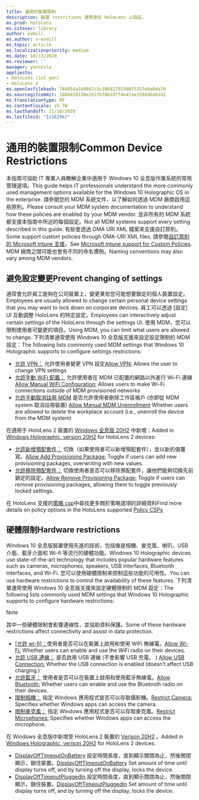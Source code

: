 ```yaml
---
title: 通用的裝置限制
description: 裝置 restrctions 通常是在 HoloLens 上設定。
ms.prod: hololens
ms.sitesec: library
author: evmill
ms.author: v-evmill
ms.topic: article
ms.localizationpriority: medium
ms.date: 10/13/2020
ms.reviewer: ''
manager: yannisle
appliesto:
- HoloLens (1st gen)
- HoloLens 2
ms.openlocfilehash: 744d54a344867c5c38681781580f5357e0a0da70
ms.sourcegitcommit: 108b818130e2627bf08107f4e47ae159dd6ab1d2
ms.translationtype: MT
ms.contentlocale: zh-TW
ms.lasthandoff: 11/10/2020
ms.locfileid: "11162967"
---
```

# <span data-ttu-id="7e160-103">通用的裝置限制</span><span class="sxs-lookup"><span data-stu-id="7e160-103">Common Device Restrictions</span></span> 

<span data-ttu-id="7e160-104">本指南可協助 IT 專業人員瞭解企業中適用于 Windows 10 全息版作業系統的常用管理選項。</span><span class="sxs-lookup"><span data-stu-id="7e160-104">This guide helps IT professionals understand the more commonly used management options available for the Windows 10 Holographic OS in the enterprise.</span></span> <span data-ttu-id="7e160-105">請參閱您的 MDM 系統文件，以了解如何透過 MDM 廠商啟用這些原則。</span><span class="sxs-lookup"><span data-stu-id="7e160-105">Please consult your MDM system documentation to understand how these policies are enabled by your MDM vendor.</span></span> <span data-ttu-id="7e160-106">並非所有的 MDM 系統都支援本指南中所述的每個設定。</span><span class="sxs-lookup"><span data-stu-id="7e160-106">Not all MDM systems support every setting described in this guide.</span></span> <span data-ttu-id="7e160-107">有些會透過 OMA URI XML 檔案來支援自訂原則。</span><span class="sxs-lookup"><span data-stu-id="7e160-107">Some support custom policies through OMA-URI XML files.</span></span> <span data-ttu-id="7e160-108">請參閱[自訂原則的 Microsoft Intune 支援](https://docs.microsoft.com/mem/intune/configuration/custom-settings-windows-10)。</span><span class="sxs-lookup"><span data-stu-id="7e160-108">See [Microsoft Intune support for Custom Policies](https://docs.microsoft.com/mem/intune/configuration/custom-settings-windows-10).</span></span> <span data-ttu-id="7e160-109">MDM 廠商之間可能也會有不同的命名慣例。</span><span class="sxs-lookup"><span data-stu-id="7e160-109">Naming conventions may also vary among MDM vendors.</span></span>

## <span data-ttu-id="7e160-110">避免設定變更</span><span class="sxs-lookup"><span data-stu-id="7e160-110">Prevent changing of settings</span></span>
<span data-ttu-id="7e160-111">通常會允許員工能夠在公司裝置上，變更某些您可能想要鎖定的個人裝置設定。</span><span class="sxs-lookup"><span data-stu-id="7e160-111">Employees are usually allowed to change certain personal device settings that you may want to lock down on corporate devices.</span></span> <span data-ttu-id="7e160-112">員工可以透過 [設定] UI 互動調整 HoloLens 的特定設定。</span><span class="sxs-lookup"><span data-stu-id="7e160-112">Employees can interactively adjust certain settings of the HoloLens through the settings UI.</span></span> <span data-ttu-id="7e160-113">使用 MDM，您可以限制使用者可變更的項目。</span><span class="sxs-lookup"><span data-stu-id="7e160-113">Using MDM, you can limit what users are allowed to change.</span></span> <span data-ttu-id="7e160-114">下列清單通常使用 Windows 10 全息版支援來設定設定限制的 MDM 設定：</span><span class="sxs-lookup"><span data-stu-id="7e160-114">The following lists commonly used MDM settings that Windows 10 Holographic supports to configure settings restrictions:</span></span>
-   <span data-ttu-id="7e160-115">[允許 VPN：](https://docs.microsoft.com/windows/client-management/mdm/policy-csp-settings#settings-allowvpn) 允許使用者變更 VPN 設定</span><span class="sxs-lookup"><span data-stu-id="7e160-115">[Allow VPN:](https://docs.microsoft.com/windows/client-management/mdm/policy-csp-settings#settings-allowvpn) Allows the user to change VPN settings</span></span>
-   <span data-ttu-id="7e160-116">[允許手動 WiFi 配置：](https://docs.microsoft.com/windows/client-management/mdm/policy-csp-wifi#wifi-allowmanualwificonfiguration) 允許使用者在 MDM 已配置的網路以外進行 Wi-Fi 連線</span><span class="sxs-lookup"><span data-stu-id="7e160-116">[Allow Manual WiFi Configuration:](https://docs.microsoft.com/windows/client-management/mdm/policy-csp-wifi#wifi-allowmanualwificonfiguration) Allows users to make Wi-Fi connections outside of MDM provisioned networks</span></span>
-   <span data-ttu-id="7e160-117">[允許手動取消註冊 MDM](https://docs.microsoft.com/windows/client-management/mdm/policy-csp-experience#experience-allowmanualmdmunenrollment) 是否允許使用者刪除工作區帳戶 (亦即從 MDM system 取消註冊裝置) </span><span class="sxs-lookup"><span data-stu-id="7e160-117">[Allow Manual MDM Unenrollment](https://docs.microsoft.com/windows/client-management/mdm/policy-csp-experience#experience-allowmanualmdmunenrollment) Whether users are allowed to delete the workplace account (i.e., unenroll the device from the MDM system)</span></span>

<span data-ttu-id="7e160-118">在適用于 HoloLens 2 裝置的 [Windows 全息版 20H2](hololens-release-notes.md#windows-holographic-version-20h2) 中新增：</span><span class="sxs-lookup"><span data-stu-id="7e160-118">Added in [Windows Holographic, version 20H2](hololens-release-notes.md#windows-holographic-version-20h2) for HoloLens 2 devices:</span></span>
- <span data-ttu-id="7e160-119">[允許新增預配套件：](https://docs.microsoft.com/windows/client-management/mdm/policy-csp-security#security-allowaddprovisioningpackage) 切換（如果使用者可以新增預配套件），並以新的值覆寫。</span><span class="sxs-lookup"><span data-stu-id="7e160-119">[Allow Add Provisioning Package:](https://docs.microsoft.com/windows/client-management/mdm/policy-csp-security#security-allowaddprovisioningpackage) Toggle if users can add new provisioning packages, overwriting with new values.</span></span>
- <span data-ttu-id="7e160-120">[允許移除預配套件：](https://docs.microsoft.com/windows/client-management/mdm/policy-csp-security#security-allowremoveprovisioningpackage) 切換使用者是否可以移除預配套件，讓他們能夠切換先前鎖定的設定。</span><span class="sxs-lookup"><span data-stu-id="7e160-120">[Allow Remove Provisioning Package:](https://docs.microsoft.com/windows/client-management/mdm/policy-csp-security#security-allowremoveprovisioningpackage) Toggle if users can remove provisioning packages, allowing them to toggle previously locked settings.</span></span>

<span data-ttu-id="7e160-121">在 HoloLens 支援的[策略 csp](https://docs.microsoft.com/windows/client-management/mdm/policy-csps-supported-by-hololens2)中尋找更多關於策略選項的詳細資料</span><span class="sxs-lookup"><span data-stu-id="7e160-121">Find more details on policy options in the HoloLens supported [Policy CSPs](https://docs.microsoft.com/windows/client-management/mdm/policy-csps-supported-by-hololens2)</span></span>

## <span data-ttu-id="7e160-122">硬體限制</span><span class="sxs-lookup"><span data-stu-id="7e160-122">Hardware restrictions</span></span>
<span data-ttu-id="7e160-123">Windows 10 全息版裝置使用先進的技術，包括像是相機、麥克風、喇叭、USB 介面、藍牙介面和 Wi-fi 等流行的硬體功能。</span><span class="sxs-lookup"><span data-stu-id="7e160-123">Windows 10 Holographic devices use state-of-the-art technology that includes popular hardware features such as cameras, microphones, speakers, USB interfaces, Bluetooth interfaces, and Wi-Fi.</span></span> <span data-ttu-id="7e160-124">您可以使用硬體限制來控制這些功能的可用性。</span><span class="sxs-lookup"><span data-stu-id="7e160-124">You can use hardware restrictions to control the availability of these features.</span></span>
<span data-ttu-id="7e160-125">下列清單通常使用 Windows 10 全息版支援來設定硬體限制的 MDM 設定：</span><span class="sxs-lookup"><span data-stu-id="7e160-125">The following lists commonly used MDM settings that Windows 10 Holographic supports to configure hardware restrictions:</span></span>

> [!NOTE]
> <span data-ttu-id="7e160-126">其中一些硬體限制會影響連線性，並協助資料保護。</span><span class="sxs-lookup"><span data-stu-id="7e160-126">Some of these hardware restrictions affect connectivity and assist in data protection.</span></span>

-   <span data-ttu-id="7e160-127">[[允許 wi-fi]：](https://docs.microsoft.com/windows/client-management/mdm/policy-csp-wifi#wifi-allowwifi)使用者是否可以在裝置上啟用和使用 WiFi 無線電。</span><span class="sxs-lookup"><span data-stu-id="7e160-127">[Allow Wi-Fi:](https://docs.microsoft.com/windows/client-management/mdm/policy-csp-wifi#wifi-allowwifi) Whether users can enable and use the WiFi radio on their devices.</span></span>
-   <span data-ttu-id="7e160-128">[允許 USB 連線：](https://docs.microsoft.com/windows/client-management/mdm/policy-csp-connectivity#connectivity-allowusbconnection) 是否啟用 USB 連線 (不會影響 USB 充電。 ) </span><span class="sxs-lookup"><span data-stu-id="7e160-128">[Allow USB Connection:](https://docs.microsoft.com/windows/client-management/mdm/policy-csp-connectivity#connectivity-allowusbconnection) Whether the USB connection is enabled (doesn’t affect USB charging.)</span></span>
-   <span data-ttu-id="7e160-129">[允許藍牙：](https://docs.microsoft.com/windows/client-management/mdm/policy-csp-connectivity#connectivity-allowbluetooth) 使用者是否可以在裝置上啟用和使用藍牙無線電。</span><span class="sxs-lookup"><span data-stu-id="7e160-129">[Allow Bluetooth:](https://docs.microsoft.com/windows/client-management/mdm/policy-csp-connectivity#connectivity-allowbluetooth) Whether users can enable and use the Bluetooth radio on their devices.</span></span>
-   <span data-ttu-id="7e160-130">[限制相機：](https://docs.microsoft.com/windows/client-management/mdm/policy-csp-privacy#privacy-letappsaccesscamera) 指定 Windows 應用程式是否可以存取攝影機。</span><span class="sxs-lookup"><span data-stu-id="7e160-130">[Restrict Camera:](https://docs.microsoft.com/windows/client-management/mdm/policy-csp-privacy#privacy-letappsaccesscamera) Specifies whether Windows apps can access the camera.</span></span>
-   <span data-ttu-id="7e160-131">[限制麥克風：](https://docs.microsoft.com/windows/client-management/mdm/policy-csp-privacy#privacy-letappsaccessmicrophone) 指定 Windows 應用程式是否可以存取麥克風。</span><span class="sxs-lookup"><span data-stu-id="7e160-131">[Restrict Microphones:](https://docs.microsoft.com/windows/client-management/mdm/policy-csp-privacy#privacy-letappsaccessmicrophone) Specifies whether Windows apps can access the microphone.</span></span>

<span data-ttu-id="7e160-132">在 Windows 全息版中新增至 HoloLens 2 裝置的 [Verison 20H2](hololens-release-notes.md#windows-holographic-version-20h2) 。</span><span class="sxs-lookup"><span data-stu-id="7e160-132">Added in [Windows Holographic, verison 20H2](hololens-release-notes.md#windows-holographic-version-20h2) for HoloLens 2 devices.</span></span> 
- <span data-ttu-id="7e160-133">[DisplayOffTimeoutOnBattery](https://docs.microsoft.com/windows/client-management/mdm/policy-csp-power#power-displayofftimeoutonbattery) 設定時間長度，直到顯示關閉為止，然後關閉顯示，鎖住裝置。</span><span class="sxs-lookup"><span data-stu-id="7e160-133">[DisplayOffTimeoutOnBattery](https://docs.microsoft.com/windows/client-management/mdm/policy-csp-power#power-displayofftimeoutonbattery) Set amount of time until display turns off, and by turning off the display, locks the device.</span></span> 
- <span data-ttu-id="7e160-134">[DisplayOffTimeoutPluggedIn](https://docs.microsoft.com/windows/client-management/mdm/policy-csp-power#power-displayofftimeoutpluggedin) 設定時間長度，直到顯示關閉為止，然後關閉顯示，鎖住裝置。</span><span class="sxs-lookup"><span data-stu-id="7e160-134">[DisplayOffTimeoutPluggedIn](https://docs.microsoft.com/windows/client-management/mdm/policy-csp-power#power-displayofftimeoutpluggedin) Set amount of time until display turns off, and by turning off the display, locks the device.</span></span> 
